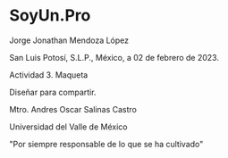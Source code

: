 # SoyUn.Pro

Jorge Jonathan Mendoza López

San Luis Potosí, S.L.P., México, a 02 de febrero de 2023.



Actividad 3. Maqueta

Diseñar para compartir.

Mtro. Andres Oscar Salinas Castro


Universidad del Valle de México

"Por siempre responsable de lo que se ha cultivado"
